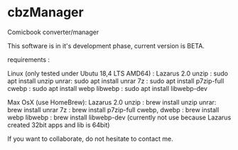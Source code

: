# cbzManager
Comicbook converter/manager

This software is in it's development phase, current version is BETA.

requirements :

Linux (only tested under Ubutu 18,4 LTS AMD64) :
Lazarus 2.0
	unzip : 	sudo apt install unzip
	unrar: 		sudo apt install unrar
	7z : 		sudo apt install p7zip-full
	cwebp : 	sudo apt install webp
	libwebp : 	sudo apt install libwebp-dev

Max OsX (use HomeBrew):
Lazarus 2.0
	unzip : 	brew install unzip
	unrar: 		brew install unrar
	7z : 		brew install p7zip-full
	cwebp,
	dwebp : 	brew install webp
	libwebp : 	brew install libwebp-dev (currently not use because Lazarus created 32bit apps and lib is 64bit)

If you want to collaborate, do not hesitate to contact me.
